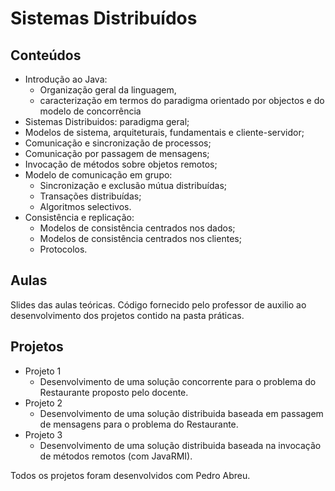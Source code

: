 # Sistemas Distribuídos
## Conteúdos
* Introdução ao Java: 
  * Organização geral da linguagem, 
  * caracterização em termos do paradigma orientado por objectos e do modelo de concorrência
* Sistemas Distribuidos: paradigma geral;
* Modelos de sistema, arquiteturais, fundamentais e cliente-servidor;
* Comunicação e sincronização de processos;
* Comunicação por passagem de mensagens;
* Invocação de métodos sobre objetos remotos;
* Modelo de comunicação em grupo:
  * Sincronização e exclusão mútua distribuídas;  
  * Transações distribuídas;
  * Algoritmos selectivos.
* Consistência e replicação:
  * Modelos de consistência centrados nos dados;
  * Modelos de consistência centrados nos clientes;
  * Protocolos.

## Aulas
Slides das aulas teóricas. Código fornecido pelo professor de auxilio ao desenvolvimento dos projetos contido na pasta práticas.

## Projetos
* Projeto 1
  * Desenvolvimento de uma solução concorrente para o problema do Restaurante proposto pelo docente.
* Projeto 2
  * Desenvolvimento de uma solução distribuida baseada em passagem de mensagens para o problema do Restaurante.
* Projeto 3
  * Desenvolvimento de uma solução distribuida baseada na invocação de métodos remotos (com JavaRMI).   

Todos os projetos foram desenvolvidos com Pedro Abreu.
